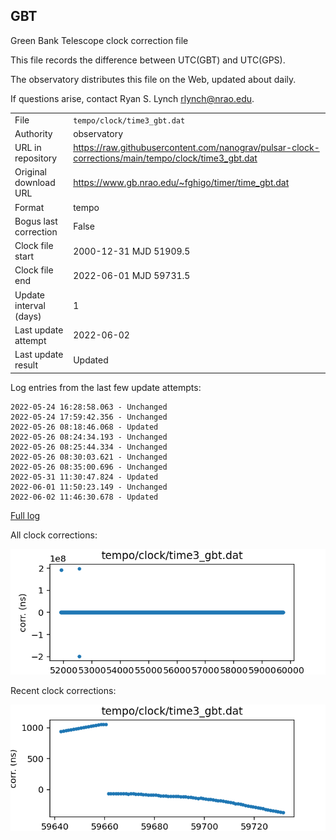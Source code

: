 
## GBT

Green Bank Telescope clock correction file

This file records the difference between UTC(GBT) and UTC(GPS).

The observatory distributes this file on the Web, updated about daily.

If questions arise, contact Ryan S. Lynch <rlynch@nrao.edu>.

|     |     |
|:--- |:--- |
| File | `tempo/clock/time3_gbt.dat` |
| Authority | observatory |
| URL in repository | <https://raw.githubusercontent.com/nanograv/pulsar-clock-corrections/main/tempo/clock/time3_gbt.dat> |
| Original download URL | <https://www.gb.nrao.edu/~fghigo/timer/time_gbt.dat> |
| Format | tempo |
| Bogus last correction | False |
| Clock file start | 2000-12-31 MJD 51909.5 |
| Clock file end | 2022-06-01 MJD 59731.5 |
| Update interval (days) | 1 |
| Last update attempt | 2022-06-02 |
| Last update result | Updated |

Log entries from the last few update attempts:
```
2022-05-24 16:28:58.063 - Unchanged
2022-05-24 17:59:42.356 - Unchanged
2022-05-26 08:18:46.068 - Updated
2022-05-26 08:24:34.193 - Unchanged
2022-05-26 08:25:44.334 - Unchanged
2022-05-26 08:30:03.621 - Unchanged
2022-05-26 08:35:00.696 - Unchanged
2022-05-31 11:30:47.824 - Updated
2022-06-01 11:50:23.149 - Unchanged
2022-06-02 11:46:30.678 - Updated
```
[Full log](https://raw.githubusercontent.com/nanograv/pulsar-clock-corrections/main/log/tempo/clock/time3_gbt.dat.log)


All clock corrections:

![plot of all clock corrections](time3_gbt.dat.png "All corrections")

Recent clock corrections:

![plot of recent clock corrections](time3_gbt.dat.short.png "Recent corrections")

